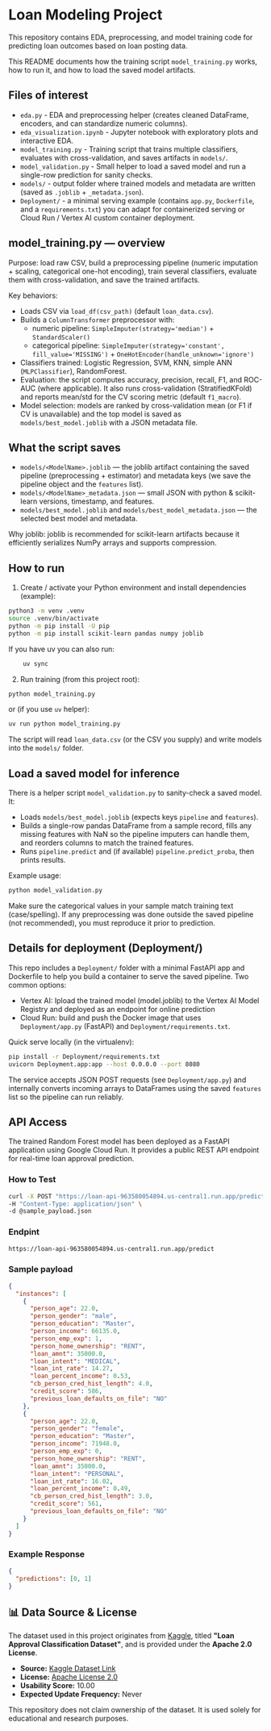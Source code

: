 # Loan Modeling Project

This repository contains EDA, preprocessing, and model training code for predicting loan outcomes based on loan posting data.

This README documents how the training script `model_training.py` works, how to run it, and how to load the saved model artifacts.

## Files of interest
- `eda.py` - EDA and preprocessing helper (creates cleaned DataFrame, encoders, and can standardize numeric columns).
- `eda_visualization.ipynb` - Jupyter notebook with exploratory plots and interactive EDA.
- `model_training.py` - Training script that trains multiple classifiers, evaluates with cross-validation, and saves artifacts in `models/`.
- `model_validation.py` - Small helper to load a saved model and run a single-row prediction for sanity checks.
- `models/` - output folder where trained models and metadata are written (saved as `.joblib` + `_metadata.json`).
- `Deployment/` - a minimal serving example (contains `app.py`, `Dockerfile`, and a `requirements.txt`) you can adapt for containerized serving or Cloud Run / Vertex AI custom container deployment.

## model_training.py — overview

Purpose: load raw CSV, build a preprocessing pipeline (numeric imputation + scaling, categorical one-hot encoding), train several classifiers, evaluate them with cross-validation, and save the trained artifacts.

Key behaviors:
- Loads CSV via `load_df(csv_path)` (default `loan_data.csv`).
- Builds a `ColumnTransformer` preprocessor with:
  - numeric pipeline: `SimpleImputer(strategy='median')` + `StandardScaler()`
  - categorical pipeline: `SimpleImputer(strategy='constant', fill_value='MISSING')` + `OneHotEncoder(handle_unknown='ignore')`
- Classifiers trained: Logistic Regression, SVM, KNN, simple ANN (`MLPClassifier`), RandomForest.
- Evaluation: the script computes accuracy, precision, recall, F1, and ROC-AUC (where applicable). It also runs cross-validation (StratifiedKFold) and reports mean/std for the CV scoring metric (default `f1_macro`).
- Model selection: models are ranked by cross-validation mean (or F1 if CV is unavailable) and the top model is saved as `models/best_model.joblib` with a JSON metadata file.

## What the script saves
- `models/<ModelName>.joblib` — the joblib artifact containing the saved pipeline (preprocessing + estimator) and metadata keys (we save the pipeline object and the `features` list).
- `models/<ModelName>_metadata.json` — small JSON with python & scikit-learn versions, timestamp, and features.
- `models/best_model.joblib` and `models/best_model_metadata.json` — the selected best model and metadata.

Why joblib: joblib is recommended for scikit-learn artifacts because it efficiently serializes NumPy arrays and supports compression.

## How to run

1. Create / activate your Python environment and install dependencies (example):

```bash
python3 -m venv .venv
source .venv/bin/activate
python -m pip install -U pip
python -m pip install scikit-learn pandas numpy joblib
```

If you have uv you can also run:
```bash
    uv sync
```

2. Run training (from this project root):

```bash
python model_training.py
```

or (if you use `uv` helper):

```bash
uv run python model_training.py
```

The script will read `loan_data.csv` (or the CSV you supply) and write models into the `models/` folder.

## Load a saved model for inference

There is a helper script `model_validation.py` to sanity-check a saved model. It:

- Loads `models/best_model.joblib` (expects keys `pipeline` and `features`).
- Builds a single-row pandas DataFrame from a sample record, fills any missing features with NaN so the pipeline imputers can handle them, and reorders columns to match the trained features.
- Runs `pipeline.predict` and (if available) `pipeline.predict_proba`, then prints results.

Example usage:

```bash
python model_validation.py
```

Make sure the categorical values in your sample match training text (case/spelling). If any preprocessing was done outside the saved pipeline (not recommended), you must reproduce it prior to prediction.

## Details for deployment (Deployment/)

This repo includes a `Deployment/` folder with a minimal FastAPI app and Dockerfile to help you build a container to serve the saved pipeline. Two common options:

- Vertex AI: Ipload the trained model (model.joblib) to the Vertex AI Model Registry and deployed as an endpoint for online prediction
- Cloud Run: build and push the Docker image that uses `Deployment/app.py` (FastAPI) and `Deployment/requirements.txt`.

Quick serve locally (in the virtualenv):

```bash
pip install -r Deployment/requirements.txt
uvicorn Deployment.app:app --host 0.0.0.0 --port 8080
```

The service accepts JSON POST requests (see `Deployment/app.py`) and internally converts incoming arrays to DataFrames using the saved `features` list so the pipeline can run reliably.

## API Access

The trained Random Forest model has been deployed as a FastAPI application using Google Cloud Run.
It provides a public REST API endpoint for real-time loan approval prediction.

### How to Test

```bash
curl -X POST "https://loan-api-963580054894.us-central1.run.app/predict" \
-H "Content-Type: application/json" \
-d @sample_payload.json
```

### Endpint

```bash
https://loan-api-963580054894.us-central1.run.app/predict
```

### Sample payload

```json
{
  "instances": [
    {
      "person_age": 22.0,
      "person_gender": "male",
      "person_education": "Master",
      "person_income": 66135.0,
      "person_emp_exp": 1,
      "person_home_ownership": "RENT",
      "loan_amnt": 35000.0,
      "loan_intent": "MEDICAL",
      "loan_int_rate": 14.27,
      "loan_percent_income": 0.53,
      "cb_person_cred_hist_length": 4.0,
      "credit_score": 586,
      "previous_loan_defaults_on_file": "NO"
    },
    {
      "person_age": 22.0,
      "person_gender": "female",
      "person_education": "Master",
      "person_income": 71948.0,
      "person_emp_exp": 0,
      "person_home_ownership": "RENT",
      "loan_amnt": 35000.0,
      "loan_intent": "PERSONAL",
      "loan_int_rate": 16.02,
      "loan_percent_income": 0.49,
      "cb_person_cred_hist_length": 3.0,
      "credit_score": 561,
      "previous_loan_defaults_on_file": "NO"
    }
  ]
}
```

### Example Response

```json
{
  "predictions": [0, 1]
}
```

## 📊 Data Source & License

The dataset used in this project originates from [Kaggle](https://www.kaggle.com/), titled **"Loan Approval Classification Dataset"**, and is provided under the **Apache 2.0 License**.

- **Source:** [Kaggle Dataset Link](https://www.kaggle.com/datasets/taweilo/loan-approval-classification-data)
- **License:** [Apache License 2.0](https://www.apache.org/licenses/LICENSE-2.0)
- **Usability Score:** 10.00
- **Expected Update Frequency:** Never

This repository does not claim ownership of the dataset. It is used solely for educational and research purposes.
